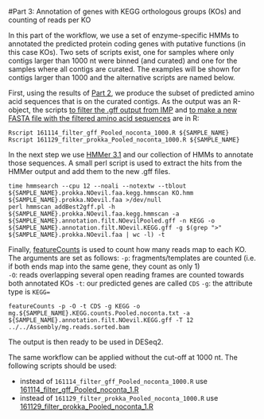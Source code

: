 #Part 3: Annotation of genes with KEGG orthologous groups (KOs) and counting of reads per KO

In this part of the workflow, we use a set of enzyme-specific HMMs to annotated the predicted protein coding genes with putative functions (in this case KOs). Two sets of scripts exist, one for samples where only contigs larger than 1000 nt were binned (and curated) and one for the samples where all contigs are curated. The examples will be shown for contigs larger than 1000 and the alternative scripts are named below.

First, using the results of [Part 2](curation.md), we produce the subset of predicted amino acid sequences that is on the curated contigs. As the output was an R-object, the scripts [to filter the .gff output from IMP](161114_filter_gff_Pooled_noconta_1000.R) and [to make a new FASTA file with the filtered amino acid sequences](161129_filter_prokka_Pooled_noconta_1000.R) are in R:

```
Rscript 161114_filter_gff_Pooled_noconta_1000.R ${SAMPLE_NAME}
Rscript 161129_filter_prokka_Pooled_noconta_1000.R ${SAMPLE_NAME}
```

In the next step we use [HMMer 3.1](http://hmmer.janelia.org/) and our collection of HMMs to annotate those sequences. A small perl script is used to extract the hits from the HMMer output and add them to the new .gff files.

```
time hmmsearch --cpu 12 --noali --notextw --tblout ${SAMPLE_NAME}.prokka.NOevil.faa.kegg.hmmscan KO.hmm ${SAMPLE_NAME}.prokka.NOevil.faa >/dev/null
perl hmmscan_addBest2gff.pl -h ${SAMPLE_NAME}.prokka.NOevil.faa.kegg.hmmscan -a ${SAMPLE_NAME}.annotation.filt.NOevilPooled.gff -n KEGG -o ${SAMPLE_NAME}.annotation.filt.NOevil.KEGG.gff -g $(grep ">" ${SAMPLE_NAME}.prokka.NOevil.faa | wc -l) -t
```

Finally, [featureCounts](http://bioinf.wehi.edu.au/featureCounts/) is used to count how many reads map to each KO. The arguments are set as follows:
`-p`: fragments/templates are counted (i.e. if both ends map into the same gene, they count as only 1)  
`-O`: reads overlapping several open reading frames are counted towards both annotated KOs
`-t`: our predicted genes are called `CDS`
`-g`: the attribute type is `KEGG=`

```
featureCounts -p -O -t CDS -g KEGG -o mg.${SAMPLE_NAME}.KEGG.counts.Pooled.noconta.txt -a ${SAMPLE_NAME}.annotation.filt.NOevil.KEGG.gff -T 12 ../../Assembly/mg.reads.sorted.bam
```
The output is then ready to be used in DESeq2.


The same workflow can be applied without the cut-off at 1000 nt. The following scripts should be used:
* instead of `161114_filter_gff_Pooled_noconta_1000.R` use [161114_filter_gff_Pooled_noconta_1.R](161114_filter_gff_Pooled_noconta_1.R)
* instead of `161129_filter_prokka_Pooled_noconta_1000.R` use [161129_filter_prokka_Pooled_noconta_1.R](161129_filter_prokka_Pooled_noconta_1.R)


